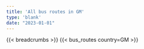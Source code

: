 ```yaml
---
title: 'All bus routes in GM'
type: 'blank'
date: "2023-01-01"
---
```


{{< breadcrumbs >}}
{{< bus_routes country=GM >}}
